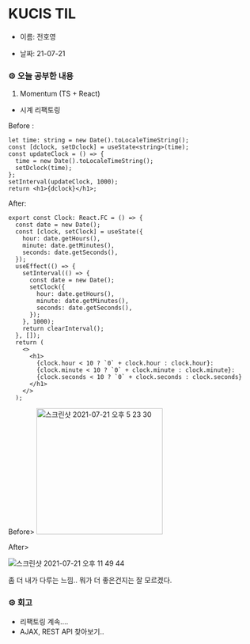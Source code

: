 # KUCIS TIL

- 이름: 전호영

- 날짜: 21-07-21

### ⚙️ 오늘 공부한 내용

1. Momentum (TS + React)

- 시계 리팩토링

Before :

```tsx
let time: string = new Date().toLocaleTimeString();
const [dclock, setDclock] = useState<string>(time);
const updateClock = () => {
  time = new Date().toLocaleTimeString();
  setDclock(time);
};
setInterval(updateClock, 1000);
return <h1>{dclock}</h1>;
```

After:

```tsx
export const Clock: React.FC = () => {
  const date = new Date();
  const [clock, setClock] = useState({
    hour: date.getHours(),
    minute: date.getMinutes(),
    seconds: date.getSeconds(),
  });
  useEffect(() => {
    setInterval(() => {
      const date = new Date();
      setClock({
        hour: date.getHours(),
        minute: date.getMinutes(),
        seconds: date.getSeconds(),
      });
    }, 1000);
    return clearInterval();
  }, []);
  return (
    <>
      <h1>
        {clock.hour < 10 ? `0` + clock.hour : clock.hour}:
        {clock.minute < 10 ? `0` + clock.minute : clock.minute}:
        {clock.seconds < 10 ? `0` + clock.seconds : clock.seconds}
      </h1>
    </>
  );
```

Before>
<img width="255" alt="스크린샷 2021-07-21 오후 5 23 30" src="https://user-images.githubusercontent.com/78394999/126509185-30803ecb-d50f-4430-bf67-79377322a464.png">

After>

![스크린샷 2021-07-21 오후 11 49 44](https://user-images.githubusercontent.com/78394999/126509404-de95a308-8500-4b57-9dfa-925ef1eca6e0.png)

좀 더 내가 다루는 느낌.. 뭐가 더 좋은건지는 잘 모르겠다.

### ⚙️ 회고

- 리팩토링 계속....
- AJAX, REST API 찾아보기..
